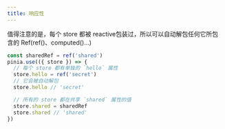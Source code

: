 ```yaml
---
title: 响应性
---
```


值得注意的是，每个 store 都被 reactive包装过，所以可以自动解包任何它所包含的 Ref(ref()、computed()...)

```javascript
const sharedRef = ref('shared')
pinia.use(({ store }) => {
  // 每个 store 都有单独的 `hello` 属性
  store.hello = ref('secret')
  // 它会被自动解包
  store.hello // 'secret'

  // 所有的 store 都在共享 `shared` 属性的值
  store.shared = sharedRef
  store.shared // 'shared'
})
```

